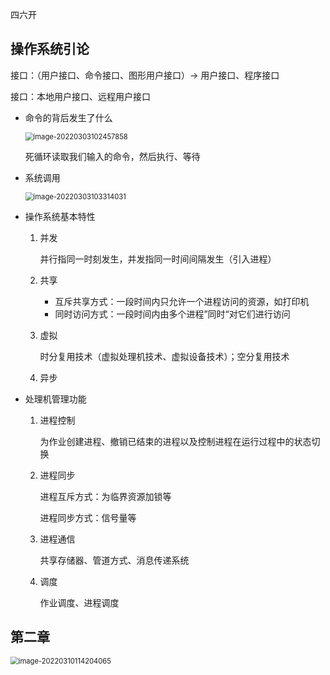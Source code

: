 四六开



## 操作系统引论

接口：（用户接口、命令接口、图形用户接口）-> 用户接口、程序接口

接口：本地用户接口、远程用户接口

- 命令的背后发生了什么

  <img src="操作系统.assets/image-20220303102457858.png" alt="image-20220303102457858" style="zoom:80%;" />

  死循环读取我们输入的命令，然后执行、等待



- 系统调用

  <img src="操作系统.assets/image-20220303103314031.png" alt="image-20220303103314031" style="zoom:80%;" />

  

- 操作系统基本特性

  1. 并发

     并行指同一时刻发生，并发指同一时间间隔发生（引入进程）

  2. 共享

     - 互斥共享方式：一段时间内只允许一个进程访问的资源，如打印机
     - 同时访问方式：一段时间内由多个进程”同时“对它们进行访问

  3. 虚拟

     时分复用技术（虚拟处理机技术、虚拟设备技术）；空分复用技术

  4. 异步

- 处理机管理功能

  1. 进程控制

     为作业创建进程、撤销已结束的进程以及控制进程在运行过程中的状态切换

  2. 进程同步

     进程互斥方式：为临界资源加锁等

     进程同步方式：信号量等

  3. 进程通信

     共享存储器、管道方式、消息传递系统

  4. 调度

     作业调度、进程调度



## 第二章

<img src="C:\Users\Dell\AppData\Roaming\Typora\typora-user-images\image-20220310114204065.png" alt="image-20220310114204065" style="zoom:80%;" />

